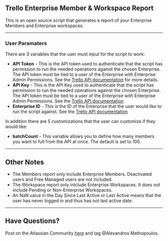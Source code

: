 ## Trello Enterprise Member & Workspace Report

This is an open source script that generates a report of your Enterprise Members and Enterprise workspaces. 

---
### User Paramaters 
There are 3 variables that the user must input for the script to work:
- **API Token** - This is the API token used to authenticate that the script has permission to run the needed operations against the chosen Enterprise. The API token must be tied to a user of the Enterprise with Enterprise Admin Permissions. See the [Trello API documentation](https://developer.atlassian.com/cloud/trello/guides/rest-api/api-introduction/)
 for more details. 
- **API Key** - This is the API Key used to authenticate that the script has permission to run the needed operations against the chosen Enterprise. The API token must be tied to a user of the Enterprise with Enterprise Admin Permissions. See the [Trello API documentation](https://developer.atlassian.com/cloud/trello/guides/rest-api/api-introduction/)
- **Enterprise ID** - This is the ID of the Enterprise that the user would like to run the script against. See the [Trello API documentation](https://developer.atlassian.com/cloud/trello/guides/rest-api/api-introduction/)
 
In addition there are 5 customizations that the user can customize if they would like: 
- **batchCount** - This variable allows you to define how many members you want to full from the API at once. The default is set to 100. 

---
## Other Notes
- The Members report only include Enterprise Members. Deactivated users and Free Managed users are not included. 
- The Workspace report only inlclude Enterprise Workspaces. It does not include Pending or Non-Enterprise Workspaces. 
- An NaN value in the  Day Since Last Active or Last Active means that the user has never logged in and thus has not last active date. 

---
## Have Questions?
Post on the Atlassian Community [here](https://community.atlassian.com/t5/Trello/ct-p/trello) and tag @Alexandros Mathopoulos.

